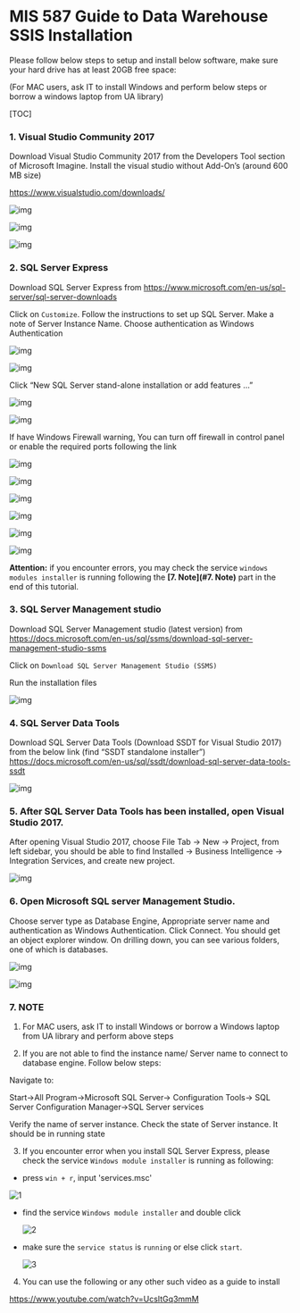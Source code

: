 # MIS 587 Guide to Data Warehouse SSIS Installation



Please follow below steps to setup and install below software, make sure your hard drive has at least 20GB free space: 

(For MAC users, ask IT to install Windows and perform below steps or borrow a windows laptop from UA library)



[TOC]

### 1. Visual Studio Community 2017
Download Visual Studio Community 2017 from the Developers Tool section of Microsoft Imagine. Install the visual studio without Add-On’s (around 600 MB size) 

https://www.visualstudio.com/downloads/

![img](https://github.com/liuhoward/teaching/raw/master/business_intelligence/assets/clip_image001.png)

 

![img](https://github.com/liuhoward/teaching/raw/master/business_intelligence/assets/clip_image003.png)





![img](https://github.com/liuhoward/teaching/raw/master/business_intelligence/assets/clip_image005.png)




### 2. SQL Server Express
Download SQL Server Express from https://www.microsoft.com/en-us/sql-server/sql-server-downloads

Click on `Customize`. Follow the instructions to set up SQL Server. Make a note of Server Instance Name. Choose authentication as Windows Authentication 

![img](https://github.com/liuhoward/teaching/raw/master/business_intelligence/assets/clip_image007.png)



![img](https://github.com/liuhoward/teaching/raw/master/business_intelligence/assets/clip_image009.png)

 

Click “New SQL Server stand-alone installation or add features …”

![img](https://github.com/liuhoward/teaching/raw/master/business_intelligence/assets/clip_image011.png)



![img](https://github.com/liuhoward/teaching/raw/master/business_intelligence/assets/clip_image013.png)



If have Windows Firewall warning, You can turn off firewall in control panel or enable the required ports following the link  

![img](https://github.com/liuhoward/teaching/raw/master/business_intelligence/assets/clip_image015.png)



![img](https://github.com/liuhoward/teaching/raw/master/business_intelligence/assets/clip_image017.png)



![img](https://github.com/liuhoward/teaching/raw/master/business_intelligence/assets/clip_image019.png)



![img](https://github.com/liuhoward/teaching/raw/master/business_intelligence/assets/clip_image021.png)



![img](https://github.com/liuhoward/teaching/raw/master/business_intelligence/assets/clip_image023.png)



![img](https://github.com/liuhoward/teaching/raw/master/business_intelligence/assets/clip_image025.png)

 **Attention:** if you encounter errors, you may check the service `windows modules installer` is running following the **[7. Note](#7. Note)** part in the end of this tutorial.

### 3.  SQL Server Management studio
Download SQL Server Management studio (latest version) from https://docs.microsoft.com/en-us/sql/ssms/download-sql-server-management-studio-ssms

Click on `Download SQL Server Management Studio (SSMS)`

Run the installation files 


![img](https://github.com/liuhoward/teaching/raw/master/business_intelligence/assets/clip_image027.png)

 

### 4. SQL Server Data Tools
Download SQL Server Data Tools (Download SSDT for Visual Studio 2017) from the below link (find “SSDT standalone installer”)  
https://docs.microsoft.com/en-us/sql/ssdt/download-sql-server-data-tools-ssdt

![img](https://github.com/liuhoward/teaching/raw/master/business_intelligence/assets/clip_image029.png)

 

### 5. After SQL Server Data Tools has been installed, open Visual Studio 2017. 

After opening Visual Studio 2017, choose File Tab -> New -> Project, from left sidebar, you should be able to find Installed -> Business Intelligence -> Integration Services, and create new project.

![img](https://github.com/liuhoward/teaching/raw/master/business_intelligence/assets/clip_image031.png)

 

### 6. Open Microsoft SQL server Management Studio. 
Choose server type as Database Engine, Appropriate server name and authentication as Windows Authentication. Click Connect. You should get an object explorer window. On drilling down, you can see various folders, one of which is databases.

![img](https://github.com/liuhoward/teaching/raw/master/business_intelligence/assets/clip_image033.png)

 

![img](https://github.com/liuhoward/teaching/raw/master/business_intelligence/assets/clip_image035.png)

 

 

### 7. NOTE

1. For MAC users, ask IT to install Windows or borrow a Windows laptop from UA library and perform above steps 

2. If you are not able to find the instance name/ Server name to connect to database engine. Follow below steps: 

Navigate to: 

Start->All Program->Microsoft SQL Server-> Configuration Tools-> SQL Server Configuration Manager->SQL Server services 

Verify the name of server instance. Check the state of Server instance. It should be in running state

3. If you encounter error when you install SQL Server Express, please check the service `Windows module installer` is running as following:

* press `win + r`, input 'services.msc'

 ![1](https://github.com/liuhoward/teaching/raw/master/business_intelligence/assets/1.PNG)

* find the service `Windows module installer` and double click

  ![2](https://github.com/liuhoward/teaching/raw/master/business_intelligence/assets/2.PNG)

* make sure the `service status` is `running` or else click `start`.

  ![3](https://github.com/liuhoward/teaching/raw/master/business_intelligence/assets/3.PNG)

4. You can use the following or any other such video as a guide to install

https://www.youtube.com/watch?v=UcsItGq3mmM